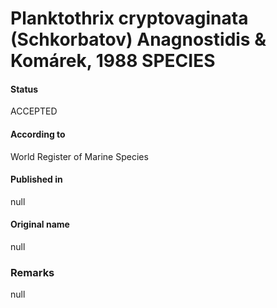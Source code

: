 # Planktothrix cryptovaginata (Schkorbatov) Anagnostidis & Komárek, 1988 SPECIES

#### Status
ACCEPTED

#### According to
World Register of Marine Species

#### Published in
null

#### Original name
null

### Remarks
null